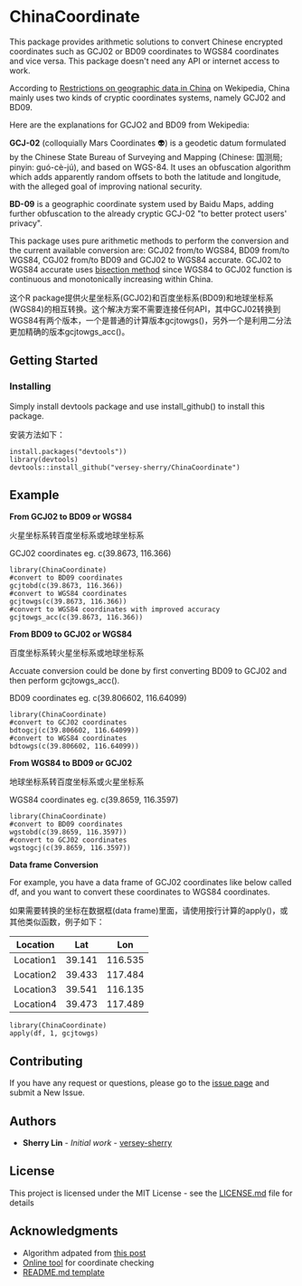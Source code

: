 # ChinaCoordinate

This package provides arithmetic solutions to convert Chinese encrypted coordinates such as GCJ02 or BD09 coordinates to WGS84 coordinates and vice versa. This package doesn't need any API or internet access to work.

According to [Restrictions on geographic data in China](https://en.wikipedia.org/wiki/Restrictions_on_geographic_data_in_China) on Wekipedia, China mainly uses two kinds of cryptic coordinates systems, namely GCJ02 and BD09.

Here are the explanations for GCJO2 and BD09 from Wekipedia:

**GCJ-02** (colloquially Mars Coordinates :alien:) is a geodetic datum formulated by the Chinese State Bureau of Surveying and Mapping (Chinese: 国测局; pinyin: guó-cè-jú), and based on WGS-84. It uses an obfuscation algorithm which adds apparently random offsets to both the latitude and longitude, with the alleged goal of improving national security.

**BD-09** is a geographic coordinate system used by Baidu Maps, adding further obfuscation to the already cryptic GCJ-02 "to better protect users' privacy".

This package uses pure arithmetic methods to perform the conversion and the current available conversion are: GCJ02 from/to WGS84, BD09 from/to WGS84, CGJ02 from/to BD09 and GCJ02 to WGS84 accurate. GCJ02 to WGS84 accurate uses [bisection method](https://en.wikipedia.org/wiki/Bisection_method) since WGS84 to GCJ02 function is continuous and monotonically increasing within China.

这个R package提供火星坐标系(GCJ02)和百度坐标系(BD09)和地球坐标系(WGS84)的相互转换。这个解决方案不需要连接任何API，其中GCJ02转换到WGS84有两个版本，一个是普通的计算版本gcjtowgs()，另外一个是利用二分法更加精确的版本gcjtowgs_acc()。


## Getting Started

### Installing
Simply install devtools package and use install_github() to install this package.

安装方法如下：

```
install.packages("devtools"))
library(devtools)
devtools::install_github("versey-sherry/ChinaCoordinate")
```

## Example

**From GCJ02 to BD09 or WGS84**

火星坐标系转百度坐标系或地球坐标系

GCJ02 coordinates eg. c(39.8673, 116.366)

```
library(ChinaCoordinate)
#convert to BD09 coordinates
gcjtobd(c(39.8673, 116.366))
#convert to WGS84 coordinates
gcjtowgs(c(39.8673, 116.366))
#convert to WGS84 coordinates with improved accuracy
gcjtowgs_acc(c(39.8673, 116.366))
```
**From BD09 to GCJ02 or WGS84**

百度坐标系转火星坐标系或地球坐标系

Accuate conversion could be done by first converting BD09 to GCJ02 and then perform gcjtowgs_acc().

BD09 coordinates eg. c(39.806602, 116.64099)

```
library(ChinaCoordinate)
#convert to GCJ02 coordinates
bdtogcj(c(39.806602, 116.64099))
#convert to WGS84 coordinates
bdtowgs(c(39.806602, 116.64099))
```

**From WGS84 to BD09 or GCJ02**

地球坐标系转百度坐标系或火星坐标系

WGS84 coordinates eg. c(39.8659, 116.3597)

```
library(ChinaCoordinate)
#convert to BD09 coordinates
wgstobd(c(39.8659, 116.3597))
#convert to GCJ02 coordinates
wgstogcj(c(39.8659, 116.3597))
```
**Data frame Conversion**

For example, you have a data frame of GCJ02 coordinates like below called df, and you want to convert these coordinates to WGS84 coordinates.

如果需要转换的坐标在数据框(data frame)里面，请使用按行计算的apply()，或其他类似函数，例子如下：

Location | Lat | Lon 
------------ | ------------- | -------------  
Location1 | 39.141 | 116.535
Location2 | 39.433 | 117.484
Location3 | 39.541 | 116.135
Location4 | 39.473 | 117.489

```
library(ChinaCoordinate)
apply(df, 1, gcjtowgs)
```

## Contributing
If you have any request or questions, please go to the [issue page](https://github.com/versey-sherry/ChinaCoordinate/issues) and submit a New Issue.

## Authors

* **Sherry Lin** - *Initial work* - [versey-sherry](https://github.com/versey-sherry)


## License

This project is licensed under the MIT License - see the [LICENSE.md](LICENSE.md) file for details

## Acknowledgments

* Algorithm adpated from [this post](https://segmentfault.com/a/1190000009041866)
* [Online tool](https://tool.lu/coordinate/) for coordinate checking
* [README.md template](https://gist.github.com/PurpleBooth/109311bb0361f32d87a2)
